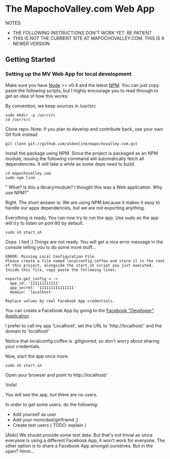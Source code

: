 The MapochoValley.com Web App
=============================================

NOTES:
*   THE FOLLOWING INSTRUCTIONS DON'T WORK YET. BE PATIENT
*   THIS IS NOT THE CURRENT SITE AT MAPOCHOVALLEY.COM. THIS IS A NEWER VERSION

Getting Started
--------------------

### Setting up the MV Web App for local development

Make sure you have [Node](http://nodejs.org/) >= v0.4 and the latest [NPM](https://github.com/isaacs/npm).
You can just copy paste the following scripts, but I highly encourage you to read through to get an idea of how this works:

By convention, we keep sources in /usr/src

    sudo mkdir -p /usr/src
    cd /usr/src

Clone repo. Note: if you plan to develop and contribute back, use your own Git fork instead

    git clone git://github.com/aldonline/mapochovalley.com.git

Install the package using NPM.
Since the project is packaged as an NPM module, issuing the following command will automatically fetch all dependencies. It will take a while as some deps need to build.

    cd mapochovalley.com
    sudo npm link .

" What? Is this a library/module? I thought this was a Web application. Why use NPM?"

Right. The short answer is: We are using NPM because it makes it easy to handle our apps dependencies, but we are not exporting anything.

Everything is ready. You can now try to run the app. Use sudo as the app will try to listen on port 80 by default.

    sudo sh start.sh

Oops. I lied ;)
Things are not ready. You will get a nice error message in the console telling you to do some more stuff...

    ERROR: Missing Local Configuration File.
    Please create a file named localconfig.coffee and store it in the root 
    of this project, alongside the start.sh script you just executed.
    Inside this file, copy paste the following lines:
    
    exports.get_config = ->
      app_id: '111111111111'
      app_secret: '111111111111111'
      domain: 'localhost'
    
    Replace values by real Facebook App credentials.

You can create a Facebook App by going to the [Facebook "Developer" Application](http://www.facebook.com/developers/) .

I prefer to call my app 'Localhost', set the URL to 'http://localhost/' and the domain to 'localhost'

Notice that localconfig.coffee is .gitignored, so don't worry about sharing your credentials.

Now, start the app once more:

    sudo sh start.sh

Open your browser and point to http://localhost/

Voila!

You will see the app, but there are no users.

In order to get some users, do the following:
*   Add yourself as user
*   Add your mom/dad/girlfriend ;)
*   Create test users ( TODO: explain )

[Aldo] We should provide some test data. But that's not trivial as since everyone is using a different Facebook App, it won't work for everyone. The other option is to share a Facebook App amongst ourselves. But in the open? Hmm...


